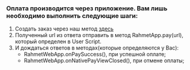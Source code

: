 ### Оплата производится через приложение. Вам лишь необходимо выполнить следующие шаги: 
1) Создать заказ через наш метод [здесь](https://github.com/ulan61/docs/blob/master/docs/order.md) 
2) Полученный url из ответа отправить в метод RahmetApp.pay(url), который определен в User Script.
3) И дождаться ответов в методах(которые определяются у Вас):
    - RahmetWebApp.onPaySuccess(), при успешной оплате;
    - RahmetWebApp.onNativePayViewClosed(), при отмене оплаты;
